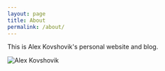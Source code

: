 ```yaml
---
layout: page
title: About
permalink: /about/
---
```


This is Alex Kovshovik's personal website and blog.

![Alex Kovshovik](https://shovik-com.s3.amazonaws.com/shovik-com-images/alex-kovshovik.jpg)
